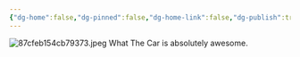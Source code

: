 ```yaml
---
{"dg-home":false,"dg-pinned":false,"dg-home-link":false,"dg-publish":true,"tags":["dgblip"],"disabled rules":["yaml-title","yaml-title-alias","file-name-heading"],"title":"philipp on mastodon @ 2024-06-29","created-date":"2024-06-29T16:54:13","id":112700951978776260,"updated-date":"2025-05-02T08:50:44","dg-path":"blips/112700951978776260.md","permalink":"/blips/112700951978776260/","dgPassFrontmatter":true}
---
```



![87cfeb154cb79373.jpeg](/img/user/attachments/87cfeb154cb79373.jpeg)
What The Car is absolutely awesome.



